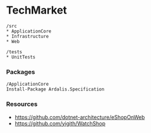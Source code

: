 # TechMarket

```
/src
* ApplicationCore
* Infrastructure
* Web

/tests
* UnitTests
```

### Packages
```
/ApplicationCore
Install-Package Ardalis.Specification
```

### Resources
* https://github.com/dotnet-architecture/eShopOnWeb
* https://github.com/yigith/WatchShop